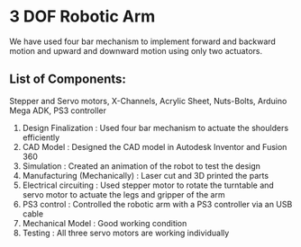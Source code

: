 # 3 DOF Robotic Arm


We have used four bar mechanism to implement forward and backward motion and upward and downward motion using only two actuators.

## List of Components:
 Stepper and Servo motors, X-Channels, Acrylic Sheet, Nuts-Bolts, Arduino Mega ADK, PS3
controller
    
1) Design Finalization : Used four bar mechanism to actuate the shoulders efficiently
2) CAD Model : Designed the CAD model in Autodesk Inventor and Fusion 360
3) Simulation : Created an animation of the robot to test the design
4) Manufacturing (Mechanically) : Laser cut and 3D printed the parts
5) Electrical circuiting : Used stepper motor to rotate the turntable and servo motor to
actuate the legs and gripper of the arm
6) PS3 control : Controlled the robotic arm with a PS3 controller via an USB cable
7) Mechanical Model : Good working condition
8) Testing : All three servo motors are working individually


